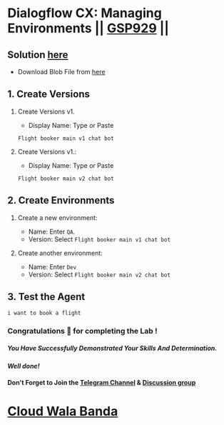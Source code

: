 # Dialogflow CX: Managing Environments || [GSP929](https://www.cloudskillsboost.google/focuses/21708?parent=catalog) ||

## Solution [here](https://youtu.be/RBTfcMOXWf4)

* Download Blob File from [here](https://drive.google.com/file/d/1TFrpJvVBzU_jIQiF5uADRtgKN9OQD6VF/view?usp=sharing)


## 1. Create Versions

1. Create Versions v1.

   - Display Name: Type or Paste

   ```
   Flight booker main v1 chat bot
   ```

2. Create Versions v1.:

   - Display Name: Type or Paste
   
   ```
   Flight booker main v2 chat bot
   ```

## 2. Create Environments

1. Create a new environment:
   - Name: Enter `QA`.
   - Version: Select `Flight booker main v1 chat bot`

2. Create another environment:
   - Name: Enter `Dev`
   - Version: Select `Flight booker main v2 chat bot`

## 3. Test the Agent

```
i want to book a flight
```

### Congratulations 🎉 for completing the Lab !

##### *You Have Successfully Demonstrated Your Skills And Determination.*

#### *Well done!*

#### Don't Forget to Join the [Telegram Channel](https://t.me/cloudwalabanda) & [Discussion group](https://t.me/cloudwalabandachats)

# [Cloud Wala Banda](https://www.youtube.com/@cloudwalabanda)
